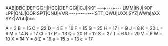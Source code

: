AAB|BBC|DEF
GGH|HCC|DEF
GGI|ICJ|KKF
---+---+---
LMM|INJ|KOF
LPP|QNJ|OOR
SPT|QNU|VVR
---+---+---
STT|QWU|UXX
SYZ|WWa|aXX
SYZ|Wbb|bcc

A = 3   B = 15  C = 22
D = 4   E = 16  F = 15
G = 25  H = 17  I = 9
J = 8   K = 20  L = 6
M = 14  N = 17  O = 17
P = 13  Q = 20  R = 12
S = 27  T = 6   U = 20
V = 6   W = 10  X = 14
Y = 8   Z = 16  a = 15
b = 13  c = 17
